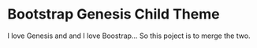 Bootstrap Genesis Child Theme
=============

I love Genesis and and I love Boostrap... So this poject is to merge the two.



